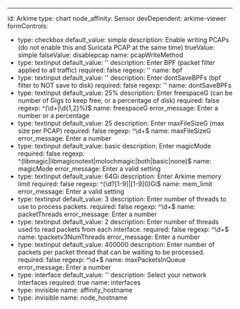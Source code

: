 ---
id: Arkime
type: chart
node_affinity: Sensor
devDependent: arkime-viewer
formControls:
- type: checkbox
  default_value: simple
  description: Enable writing PCAPs (do not enable this and Suricata PCAP at the same time)
  trueValue: simple
  falseValue: disablepcap
  name: pcapWriteMethod
- type: textinput
  default_value: ''
  description: Enter BPF (packet filter applied to all traffic)
  required: false
  regexp: ''
  name: bpf
- type: textinput
  default_value: ''
  description: Enter dontSaveBPFs (bpf filter to NOT save to disk)
  required: false
  regexp: ''
  name: dontSaveBPFs
- type: textinput
  default_value: 25%
  description: Enter freespaceG (can be number of Gigs to keep free, or a percentage of disk)
  required: false
  regexp: ^(\d+|\d{1,2}%)$
  name: freespaceG
  error_message: Enter a number or a percentage
- type: textinput
  default_value: 25
  description: Enter maxFileSizeG (max size per PCAP)
  required: false
  regexp: ^\d+$
  name: maxFileSizeG
  error_message: Enter a number
- type: textinput
  default_value: basic
  description: Enter magicMode
  required: false
  regexp: ^(libmagic|libmagicnotext|molochmagic|both|basic|none)$
  name: magicMode
  error_message: Enter a valid setting
- type: textinput
  default_value: 64Gi
  description: Enter Arkime memory limit
  required: false
  regexp: ^(\d?[1-9]|[1-9]0)Gi$
  name: mem_limit
  error_message: Enter a valid setting
- type: textinput
  default_value: 3
  description: Enter number of threads to use to process packets.
  required: false
  regexp: ^\d+$
  name: packetThreads
  error_message: Enter a number
- type: textinput
  default_value: 2
  description: Enter number of threads used to read packets from each interface.
  required: false
  regexp: ^\d+$
  name: tpacketv3NumThreads
  error_message: Enter a number
- type: textinput
  default_value: 400000
  description: Enter number of packets per packet thread that can be waiting to be processed.
  required: false
  regexp: ^\d+$
  name: maxPacketsInQueue
  error_message: Enter a number
- type: interface
  default_value: ''
  description: Select your network interfaces
  required: true
  name: interfaces
- type: invisible
  name: affinity_hostname
- type: invisible
  name: node_hostname

